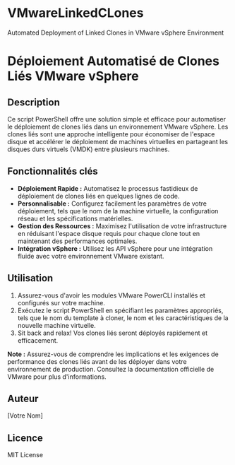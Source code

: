 # VMwareLinkedCLones
Automated Deployment of Linked Clones in VMware vSphere Environment

# Déploiement Automatisé de Clones Liés VMware vSphere

## Description

Ce script PowerShell offre une solution simple et efficace pour automatiser le déploiement de clones liés dans un environnement VMware vSphere. Les clones liés sont une approche intelligente pour économiser de l'espace disque et accélérer le déploiement de machines virtuelles en partageant les disques durs virtuels (VMDK) entre plusieurs machines.

## Fonctionnalités clés

- **Déploiement Rapide :** Automatisez le processus fastidieux de déploiement de clones liés en quelques lignes de code.
- **Personnalisable :** Configurez facilement les paramètres de votre déploiement, tels que le nom de la machine virtuelle, la configuration réseau et les spécifications matérielles.
- **Gestion des Ressources :** Maximisez l'utilisation de votre infrastructure en réduisant l'espace disque requis pour chaque clone tout en maintenant des performances optimales.
- **Intégration vSphere :** Utilisez les API vSphere pour une intégration fluide avec votre environnement VMware existant.

## Utilisation

1. Assurez-vous d'avoir les modules VMware PowerCLI installés et configurés sur votre machine.
2. Exécutez le script PowerShell en spécifiant les paramètres appropriés, tels que le nom du template à cloner, le nom et les caractéristiques de la nouvelle machine virtuelle.
3. Sit back and relax! Vos clones liés seront déployés rapidement et efficacement.

**Note :** Assurez-vous de comprendre les implications et les exigences de performance des clones liés avant de les déployer dans votre environnement de production. Consultez la documentation officielle de VMware pour plus d'informations.

## Auteur

[Votre Nom]

## Licence

MIT License
